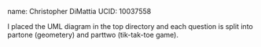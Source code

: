 name: Christopher DiMattia
UCID: 10037558

 I placed the UML diagram in the top directory and each question is split into partone (geometery) and parttwo (tik-tak-toe game).
